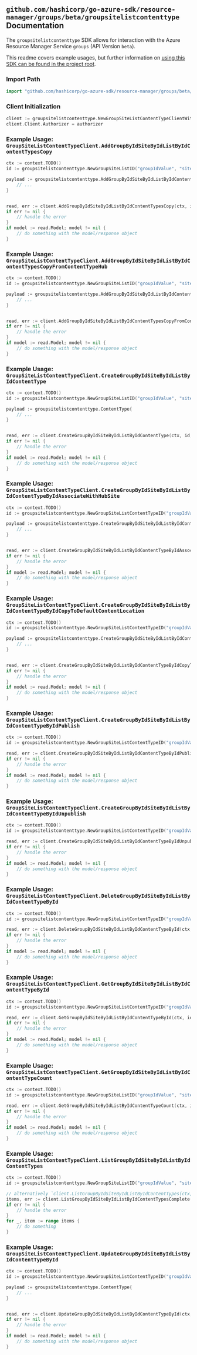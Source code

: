 
## `github.com/hashicorp/go-azure-sdk/resource-manager/groups/beta/groupsitelistcontenttype` Documentation

The `groupsitelistcontenttype` SDK allows for interaction with the Azure Resource Manager Service `groups` (API Version `beta`).

This readme covers example usages, but further information on [using this SDK can be found in the project root](https://github.com/hashicorp/go-azure-sdk/tree/main/docs).

### Import Path

```go
import "github.com/hashicorp/go-azure-sdk/resource-manager/groups/beta/groupsitelistcontenttype"
```


### Client Initialization

```go
client := groupsitelistcontenttype.NewGroupSiteListContentTypeClientWithBaseURI("https://management.azure.com")
client.Client.Authorizer = authorizer
```


### Example Usage: `GroupSiteListContentTypeClient.AddGroupByIdSiteByIdListByIdContentTypesCopy`

```go
ctx := context.TODO()
id := groupsitelistcontenttype.NewGroupSiteListID("groupIdValue", "siteIdValue", "listIdValue")

payload := groupsitelistcontenttype.AddGroupByIdSiteByIdListByIdContentTypesCopyRequest{
	// ...
}


read, err := client.AddGroupByIdSiteByIdListByIdContentTypesCopy(ctx, id, payload)
if err != nil {
	// handle the error
}
if model := read.Model; model != nil {
	// do something with the model/response object
}
```


### Example Usage: `GroupSiteListContentTypeClient.AddGroupByIdSiteByIdListByIdContentTypesCopyFromContentTypeHub`

```go
ctx := context.TODO()
id := groupsitelistcontenttype.NewGroupSiteListID("groupIdValue", "siteIdValue", "listIdValue")

payload := groupsitelistcontenttype.AddGroupByIdSiteByIdListByIdContentTypesCopyFromContentTypeHubRequest{
	// ...
}


read, err := client.AddGroupByIdSiteByIdListByIdContentTypesCopyFromContentTypeHub(ctx, id, payload)
if err != nil {
	// handle the error
}
if model := read.Model; model != nil {
	// do something with the model/response object
}
```


### Example Usage: `GroupSiteListContentTypeClient.CreateGroupByIdSiteByIdListByIdContentType`

```go
ctx := context.TODO()
id := groupsitelistcontenttype.NewGroupSiteListID("groupIdValue", "siteIdValue", "listIdValue")

payload := groupsitelistcontenttype.ContentType{
	// ...
}


read, err := client.CreateGroupByIdSiteByIdListByIdContentType(ctx, id, payload)
if err != nil {
	// handle the error
}
if model := read.Model; model != nil {
	// do something with the model/response object
}
```


### Example Usage: `GroupSiteListContentTypeClient.CreateGroupByIdSiteByIdListByIdContentTypeByIdAssociateWithHubSite`

```go
ctx := context.TODO()
id := groupsitelistcontenttype.NewGroupSiteListContentTypeID("groupIdValue", "siteIdValue", "listIdValue", "contentTypeIdValue")

payload := groupsitelistcontenttype.CreateGroupByIdSiteByIdListByIdContentTypeByIdAssociateWithHubSiteRequest{
	// ...
}


read, err := client.CreateGroupByIdSiteByIdListByIdContentTypeByIdAssociateWithHubSite(ctx, id, payload)
if err != nil {
	// handle the error
}
if model := read.Model; model != nil {
	// do something with the model/response object
}
```


### Example Usage: `GroupSiteListContentTypeClient.CreateGroupByIdSiteByIdListByIdContentTypeByIdCopyToDefaultContentLocation`

```go
ctx := context.TODO()
id := groupsitelistcontenttype.NewGroupSiteListContentTypeID("groupIdValue", "siteIdValue", "listIdValue", "contentTypeIdValue")

payload := groupsitelistcontenttype.CreateGroupByIdSiteByIdListByIdContentTypeByIdCopyToDefaultContentLocationRequest{
	// ...
}


read, err := client.CreateGroupByIdSiteByIdListByIdContentTypeByIdCopyToDefaultContentLocation(ctx, id, payload)
if err != nil {
	// handle the error
}
if model := read.Model; model != nil {
	// do something with the model/response object
}
```


### Example Usage: `GroupSiteListContentTypeClient.CreateGroupByIdSiteByIdListByIdContentTypeByIdPublish`

```go
ctx := context.TODO()
id := groupsitelistcontenttype.NewGroupSiteListContentTypeID("groupIdValue", "siteIdValue", "listIdValue", "contentTypeIdValue")

read, err := client.CreateGroupByIdSiteByIdListByIdContentTypeByIdPublish(ctx, id)
if err != nil {
	// handle the error
}
if model := read.Model; model != nil {
	// do something with the model/response object
}
```


### Example Usage: `GroupSiteListContentTypeClient.CreateGroupByIdSiteByIdListByIdContentTypeByIdUnpublish`

```go
ctx := context.TODO()
id := groupsitelistcontenttype.NewGroupSiteListContentTypeID("groupIdValue", "siteIdValue", "listIdValue", "contentTypeIdValue")

read, err := client.CreateGroupByIdSiteByIdListByIdContentTypeByIdUnpublish(ctx, id)
if err != nil {
	// handle the error
}
if model := read.Model; model != nil {
	// do something with the model/response object
}
```


### Example Usage: `GroupSiteListContentTypeClient.DeleteGroupByIdSiteByIdListByIdContentTypeById`

```go
ctx := context.TODO()
id := groupsitelistcontenttype.NewGroupSiteListContentTypeID("groupIdValue", "siteIdValue", "listIdValue", "contentTypeIdValue")

read, err := client.DeleteGroupByIdSiteByIdListByIdContentTypeById(ctx, id)
if err != nil {
	// handle the error
}
if model := read.Model; model != nil {
	// do something with the model/response object
}
```


### Example Usage: `GroupSiteListContentTypeClient.GetGroupByIdSiteByIdListByIdContentTypeById`

```go
ctx := context.TODO()
id := groupsitelistcontenttype.NewGroupSiteListContentTypeID("groupIdValue", "siteIdValue", "listIdValue", "contentTypeIdValue")

read, err := client.GetGroupByIdSiteByIdListByIdContentTypeById(ctx, id)
if err != nil {
	// handle the error
}
if model := read.Model; model != nil {
	// do something with the model/response object
}
```


### Example Usage: `GroupSiteListContentTypeClient.GetGroupByIdSiteByIdListByIdContentTypeCount`

```go
ctx := context.TODO()
id := groupsitelistcontenttype.NewGroupSiteListID("groupIdValue", "siteIdValue", "listIdValue")

read, err := client.GetGroupByIdSiteByIdListByIdContentTypeCount(ctx, id)
if err != nil {
	// handle the error
}
if model := read.Model; model != nil {
	// do something with the model/response object
}
```


### Example Usage: `GroupSiteListContentTypeClient.ListGroupByIdSiteByIdListByIdContentTypes`

```go
ctx := context.TODO()
id := groupsitelistcontenttype.NewGroupSiteListID("groupIdValue", "siteIdValue", "listIdValue")

// alternatively `client.ListGroupByIdSiteByIdListByIdContentTypes(ctx, id)` can be used to do batched pagination
items, err := client.ListGroupByIdSiteByIdListByIdContentTypesComplete(ctx, id)
if err != nil {
	// handle the error
}
for _, item := range items {
	// do something
}
```


### Example Usage: `GroupSiteListContentTypeClient.UpdateGroupByIdSiteByIdListByIdContentTypeById`

```go
ctx := context.TODO()
id := groupsitelistcontenttype.NewGroupSiteListContentTypeID("groupIdValue", "siteIdValue", "listIdValue", "contentTypeIdValue")

payload := groupsitelistcontenttype.ContentType{
	// ...
}


read, err := client.UpdateGroupByIdSiteByIdListByIdContentTypeById(ctx, id, payload)
if err != nil {
	// handle the error
}
if model := read.Model; model != nil {
	// do something with the model/response object
}
```
